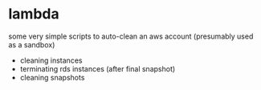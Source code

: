 # lambda

some very simple scripts to auto-clean an aws account 
(presumably used as a sandbox)

* cleaning instances
* terminating rds instances (after final snapshot)
* cleaning snapshots

